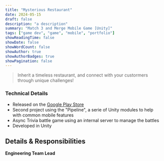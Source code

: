 ```yaml
---
title: "Mysterious Restaurant"
date: 2024-05-15
draft: false
description: "a description"
summary: "Match 3 and Merge Mobile Game [Unity]"
tags: ["game dev", "game", "mobile", "portfolio"]
showReadingTime: false
showDate: false
showWordCount: false
showAuthor: true
showAuthorBadges: true
showPagination: false
---
```


> Inherit a timeless restaurant, and connect with your custormers through unique challenges!

### Technical Details

- Released on the [Google Play Store](https://play.google.com/store/apps/details?id=com.ocarina.pocketmuseum)
- Second project using the "Pipeline", a serie of Unity modules to help with common mobile features
- Async Trivia battle game using an internal server to manage the battles
- Developed in Unity

## Details & Responsibilities 

**Engineering Team Lead**

